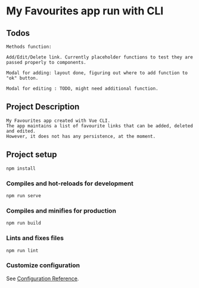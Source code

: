 # My Favourites app run with CLI

## Todos
```
Methods function: 

Add/Edit/Delete link. Currently placeholder functions to test they are passed properly to components.

Modal for adding: layout done, figuring out where to add function to "ok" button.

Modal for editing : TODO, might need additional function.
```
## Project Description
```
My Favourites app created with Vue CLI. 
The app maintains a list of favourite links that can be added, deleted and edited.
However, it does not has any persistence, at the moment.
```

## Project setup
```
npm install
```

### Compiles and hot-reloads for development
```
npm run serve
```

### Compiles and minifies for production
```
npm run build
```

### Lints and fixes files
```
npm run lint
```

### Customize configuration
See [Configuration Reference](https://cli.vuejs.org/config/).

